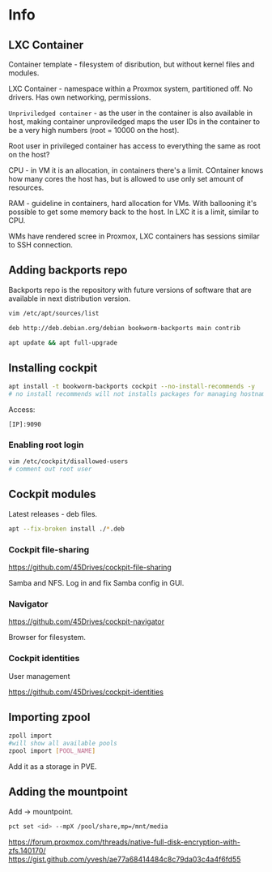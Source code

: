 # Info

## LXC Container

Container template - filesystem of disribution, but without kernel files and modules.

LXC Container - namespace within a Proxmox system, partitioned off. No drivers. Has own networking, permissions.

`Unpriviledged container` - as the user in the container is also available in host, making container unproviledged maps
the user IDs in the container to be a very high numbers (root = 10000 on the host).

Root user in privileged container has access to everything the same as root on the host?

CPU - in VM it is an allocation, in containers there's a limit. COntainer knows how many cores the host has, but is
allowed to use only set amount of resources.

RAM - guideline in containers, hard allocation for VMs. With ballooning it's possible to get some memory back to the
host. In LXC it is a limit, similar to CPU.

WMs have rendered scree in Proxmox, LXC containers has sessions similar to SSH connection. 

## Adding backports repo

Backports repo is the repository with future versions of software that are available in next distribution version.

```sh
vim /etc/apt/sources/list

deb http://deb.debian.org/debian bookworm-backports main contrib

apt update && apt full-upgrade
```

## Installing cockpit

```sh
apt install -t bookworm-backports cockpit --no-install-recommends -y
# no install recommends will not installs packages for managing hostname and network settings distributed with cockpit
```
Access:

`[IP]:9090`

### Enabling root login

```sh
vim /etc/cockpit/disallowed-users
# comment out root user
```

## Cockpit modules

Latest releases - deb files.

```sh
apt --fix-broken install ./*.deb
```

### Cockpit file-sharing

<https://github.com/45Drives/cockpit-file-sharing>

Samba and NFS. Log in and fix Samba config in GUI.

### Navigator

<https://github.com/45Drives/cockpit-navigator>

Browser for filesystem.

### Cockpit identities

User management

<https://github.com/45Drives/cockpit-identities>

## Importing zpool

```sh
zpoll import
#will show all available pools
zpool import [POOL_NAME]
```

Add it as a storage in PVE.

## Adding the mountpoint

Add -> mountpoint.

```sh
pct set <id> --mpX /pool/share,mp=/mnt/media
```




https://forum.proxmox.com/threads/native-full-disk-encryption-with-zfs.140170/
https://gist.github.com/yvesh/ae77a68414484c8c79da03c4a4f6fd55